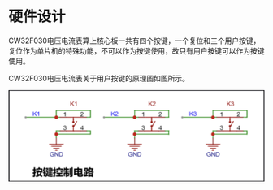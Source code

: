 # 硬件设计

CW32F030电压电流表算上核心板一共有四个按键，一个复位和三个用户按键，复位作为单片机的特殊功能，不可以作为按键使用，故只有用户按键可以作为按键使用。

CW32F030电压电流表关于用户按键的原理图如图所示。

![屏幕截图 2024-11-23 173547.png](https://raw.githubusercontent.com/hazy1k/My-drawing-bed/main/2024/11/23-17-35-55-屏幕截图%202024-11-23%20173547.png)


